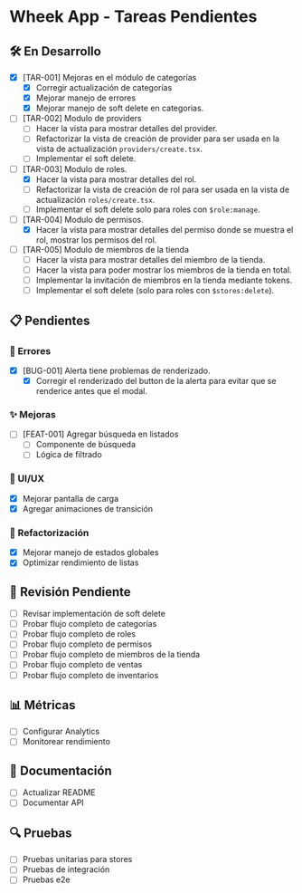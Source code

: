 # Wheek App - Tareas Pendientes

## 🛠️ En Desarrollo
- [x] [TAR-001] Mejoras en el módulo de categorías
  - [x] Corregir actualización de categorías
  - [x] Mejorar manejo de errores
  - [x] Mejorar manejo de soft delete en categorias.
- [ ] [TAR-002] Modulo de providers
  - [ ] Hacer la vista para mostrar detalles del provider.
  - [ ] Refactorizar la vista de creación de provider para ser usada en la vista de actualización `providers/create.tsx`.
  - [ ] Implementar el soft delete.
- [ ] [TAR-003] Modulo de roles.
  - [x] Hacer la vista para mostrar detalles del rol.
  - [ ] Refactorizar la vista de creación de rol para ser usada en la vista de actualización `roles/create.tsx`.
  - [ ] Implementar el soft delete solo para roles con `$role:manage`.
- [ ] [TAR-004] Modulo de permisos.
  - [x] Hacer la vista para mostrar detalles del permiso donde se muestra el rol, mostrar los permisos del rol.
- [ ] [TAR-005] Modulo de miembros de la tienda
  - [ ] Hacer la vista para mostrar detalles del miembro de la tienda.
  - [ ] Hacer la vista para poder mostrar los miembros de la tienda en total.
  - [ ] Implementar la invitación de miembros en la tienda mediante tokens.
  - [ ] Implementar el soft delete (solo para roles con `$stores:delete`).

## 📋 Pendientes
### 🐞 Errores
- [x] [BUG-001] Alerta tiene problemas de renderizado.
  - [x] Corregir el renderizado del button de la alerta para evitar que se renderice antes que el modal.

### ✨ Mejoras
- [ ] [FEAT-001] Agregar búsqueda en listados
  - [ ] Componente de búsqueda
  - [ ] Lógica de filtrado

### 📱 UI/UX
- [x] Mejorar pantalla de carga
- [x] Agregar animaciones de transición

### 🔄 Refactorización
- [x] Mejorar manejo de estados globales
- [x] Optimizar rendimiento de listas

## 🔄 Revisión Pendiente
- [ ] Revisar implementación de soft delete
- [ ] Probar flujo completo de categorías
- [ ] Probar flujo completo de roles
- [ ] Probar flujo completo de permisos
- [ ] Probar flujo completo de miembros de la tienda
- [ ] Probar flujo completo de ventas
- [ ] Probar flujo completo de inventarios

## 📊 Métricas
- [ ] Configurar Analytics
- [ ] Monitorear rendimiento

## 📝 Documentación
- [ ] Actualizar README
- [ ] Documentar API

## 🔍 Pruebas
- [ ] Pruebas unitarias para stores
- [ ] Pruebas de integración
- [ ] Pruebas e2e